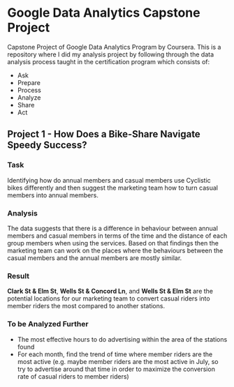 # Google Data Analytics Capstone Project

Capstone Project of Google Data Analytics Program by Coursera.
This is a repository where I did my analysis project by following through the data analysis process taught in the certification program which consists of:

- Ask
- Prepare
- Process
- Analyze
- Share
- Act

## Project 1 - How Does a Bike-Share Navigate Speedy Success?

### Task

Identifying how do annual members and casual members use Cyclistic bikes differently and then suggest the marketing team how to turn casual members into annual members.

### Analysis

The data suggests that there is a difference in behaviour between annual members and casual members in terms of the time and the distance of each group members when using the services. Based on that findings then the marketing team can work on the places where the behaviours between the casual members and the annual members are mostly similar.

### Result

**Clark St & Elm St**, **Wells St & Concord Ln**, and **Wells St & Elm St** are the potential locations for our marketing team to convert casual riders into member riders the most compared to another stations. 

### To be Analyzed Further

- The most effective hours to do advertising within the area of the stations found
- For each month, find the trend of time where member riders are the most active (e.g. maybe member riders are the most active in July, so try to advertise around that time in order to maximize the conversion rate of casual riders to member riders)
